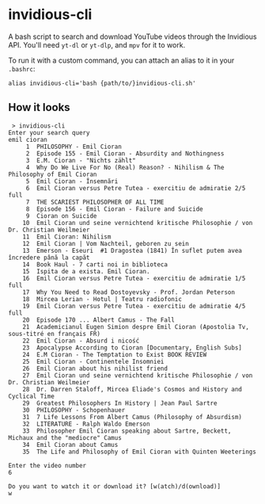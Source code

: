 # invidious-cli

A bash script to search and download YouTube videos through the Invidious API. You'll need ```yt-dl``` or ```yt-dlp```, and ```mpv``` for it to work.

To run it with a custom command, you can attach an alias to it in your ```.bashrc```:

```alias invidious-cli='bash {path/to/}invidious-cli.sh'```

## How it looks
```
 > invidious-cli
Enter your search query
emil cioran
     1  PHILOSOPHY - Emil Cioran
     2  Episode 155 - Emil Cioran - Absurdity and Nothingness
     3  E.M. Cioran - "Nichts zählt"
     4  Why Do We Live For No (Real) Reason? - Nihilism & The Philosophy of Emil Cioran
     5  Emil Cioran - Însemnări
     6  Emil Cioran versus Petre Tutea - exercitiu de admiratie 2/5 full
     7  THE SCARIEST PHILOSOPHER OF ALL TIME
     8  Episode 156 - Emil Cioran - Failure and Suicide
     9  Cioran on Suicide
    10  Emil Cioran und seine vernichtend kritische Philosophie / von Dr. Christian Weilmeier
    11  Emil Cioran: Nihilism
    12  Emil Cioran | Vom Nachteil, geboren zu sein
    13  Emerson - Eseuri  #1 Dragostea (1841) În suflet putem avea încredere până la capăt
    14  Book Haul - 7 carti noi in biblioteca
    15  Ispita de a exista. Emil Cioran.
    16  Emil Cioran versus Petre Tutea - exercitiu de admiratie 1/5 full
    17  Why You Need to Read Dostoyevsky - Prof. Jordan Peterson
    18  Mircea Lerian - Hotul | Teatru radiofonic
    19  Emil Cioran versus Petre Tutea - exercitiu de admiratie 4/5 full
    20  Episode 170 ... Albert Camus - The Fall
    21  Academicianul Eugen Simion despre Emil Cioran (Apostolia Tv, sous-titré en français FR)
    22  Emil Cioran - Absurd i nicość
    23  Apocalypse According to Cioran [Documentary, English Subs]
    24  E.M Cioran - The Temptation to Exist BOOK REVIEW
    25  Emil Cioran - Continentele Insomniei
    26  Emil Cioran about his nihilist friend
    27  Emil Cioran und seine vernichtend kritische Philosophie / von Dr. Christian Weilmeier
    28  Dr. Darren Staloff, Mircea Eliade's Cosmos and History and Cyclical Time
    29  Greatest Philosophers In History | Jean Paul Sartre
    30  PHILOSOPHY - Schopenhauer
    31  7 Life Lessons From Albert Camus (Philosophy of Absurdism)
    32  LITERATURE - Ralph Waldo Emerson
    33  Philosopher Emil Cioran speaking about Sartre, Beckett, Michaux and the "mediocre" Camus
    34  Emil Cioran about Camus
    35  The Life and Philosophy of Emil Cioran with Quinten Weeterings

Enter the video number
6

Do you want to watch it or download it? [w(atch)/d(ownload)]
w
```
